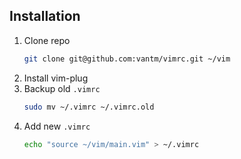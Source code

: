 ## Installation

1. Clone repo
   ```bash
   git clone git@github.com:vantm/vimrc.git ~/vim
   ```
1. Install vim-plug
1. Backup old `.vimrc`
    ```bash
    sudo mv ~/.vimrc ~/.vimrc.old
    ```
1. Add new `.vimrc`
    ```bash
    echo "source ~/vim/main.vim" > ~/.vimrc
    ```
